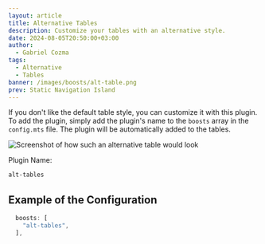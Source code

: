 ```yaml
---
layout: article
title: Alternative Tables
description: Customize your tables with an alternative style.
date: 2024-08-05T20:50:00+03:00
author:
  - Gabriel Cozma
tags:
  - Alternative
  - Tables
banner: /images/boosts/alt-table.png
prev: Static Navigation Island
---
```


If you don't like the default table style, you can customize it with this plugin. To add the plugin, simply add the plugin's name to the `boosts` array in the `config.mts` file. The plugin will be automatically added to the tables.

![Screenshot of how such an alternative table would look](/images/boosts/alt-table.png#shadow)

Plugin Name:

```txt
alt-tables
```

## Example of the Configuration

```ts
  boosts: [
    "alt-tables",
  ],
```
